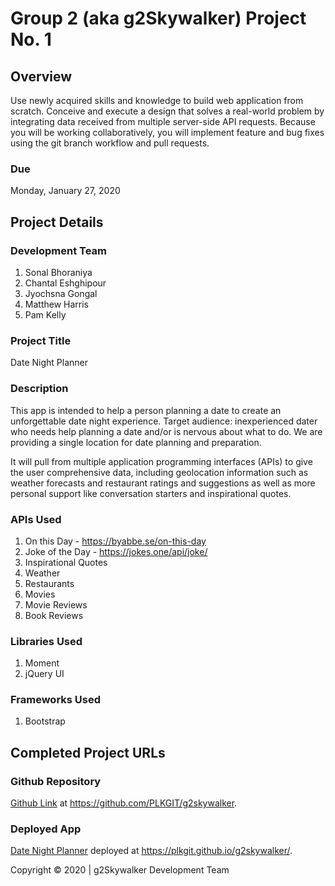 # Group 2 (aka g2Skywalker) Project No. 1

## Overview
Use newly acquired skills and knowledge to build web application from scratch. Conceive and execute a design that solves a real-world problem by integrating data received from multiple server-side API requests.  Because you will be working collaboratively, you will implement feature and bug fixes using the git branch workflow and pull requests.

### Due
Monday, January 27, 2020

## Project Details

### Development Team 

1. Sonal Bhoraniya
2. Chantal Eshghipour
3. Jyochsna Gongal
4. Matthew Harris
5. Pam Kelly

### Project Title
Date Night Planner

### Description
This app is intended to help a person planning a date to create an unforgettable date night experience.  Target audience: inexperienced dater who needs help planning a date and/or is nervous about what to do.  We are providing a single location for date planning and preparation.

It will pull from multiple application programming interfaces (APIs) to give the user comprehensive data, including geolocation information such as weather forecasts and restaurant ratings and suggestions as well as more personal support like conversation starters and inspirational quotes.

### APIs Used
1. On this Day - https://byabbe.se/on-this-day
2. Joke of the Day - https://jokes.one/api/joke/
3. Inspirational Quotes
4. Weather
5. Restaurants
6. Movies
7. Movie Reviews
8. Book Reviews

### Libraries Used
1. Moment
2. jQuery UI

### Frameworks Used
1. Bootstrap

## Completed Project URLs
### Github Repository
[Github Link](https://github.com/PLKGIT/g2skywalker) at https://github.com/PLKGIT/g2skywalker.
### Deployed App
[Date Night Planner](https://plkgit.github.io/g2skywalker/) deployed at https://plkgit.github.io/g2skywalker/.

Copyright &copy; 2020 | g2Skywalker Development Team